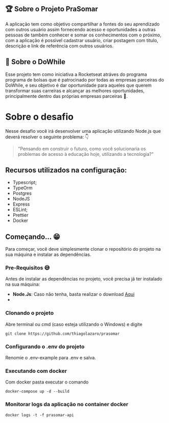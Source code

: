## 🏆 Sobre o Projeto PraSomar

A aplicação tem como objetivo compartilhar a fontes do seu aprendizado com outros usuário assim fornecendo acesso e oportunidades a outras pessoas de também conhecer e somar os conhecimentos com o próximo, com a aplicação é possivel cadastrar usuário, criar postagem com titulo, descrição e link de referência com outros usuários.

## 🚀 Sobre o DoWhile
Esse projeto tem como iniciativa a Rocketseat atráves do programa  programa de bolsas que é patrocinado por todas as empresas parceiras do DoWhile, e seu objetivo é dar oportunidade para aqueles que querem transformar suas carreiras e alcançar as melhores oportunidades, principalmente dentro das próprias empresas parceiras 🚀.

# Sobre o desafio

Nesse desafio você irá desenvolver uma aplicação utilizando Node.js que deverá resolver o seguinte problema: 👇

> "Pensando em construir o futuro, como você solucionaria os problemas de acesso à educação hoje, utilizando a tecnologia?"
>



## Recursos utilizados na configuração:

- Typescript;
- TypeOrm
- Postgres
- NodeJS
- Express
- ESLint;
- Prettier
- Docker

## Começando... 😁

Para começar, você deve simplesmente clonar o repositório do projeto na sua máquina e instalar as dependências.

### Pre-Requisitos 😅

Antes de instalar as dependências no projeto, você precisa já ter instalado na sua máquina:

* **Node.Js**: Caso não tenha, basta realizar o download [Aqui](https://nodejs.org/en/)
*

### Clonando o projeto

Abre terminal ou cmd (caso esteja utilizando o Windows) e digite

```
git clone https://github.com/thiagolazaro/prasomar
```

### Configurando o .env do projeto
Renomie o .env-example para .env e salva.

### Executando com docker
Com docker pasta executar o comando
```
docker-compose up -d --build
```

### Monitorar logs da aplicação no container docker
```
docker logs -t -f prasomar-api
```
